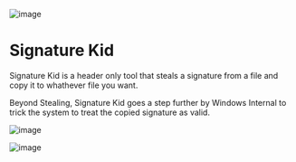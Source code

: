 ![image](https://github.com/user-attachments/assets/89c0057e-7ab7-4a5d-b34a-3069a22a223a)

# Signature Kid

Signature Kid is a header only tool that steals a signature from a file and copy it to whathever file you want.

Beyond Stealing, Signature Kid goes a step further by Windows Internal to trick the system to treat the copied signature as valid.

![image](https://github.com/user-attachments/assets/2121e424-31e3-4855-bbb8-cd305da132f3)

![image](https://github.com/user-attachments/assets/aca2a9dd-80c8-4616-b1c1-48dea5a35acb)
